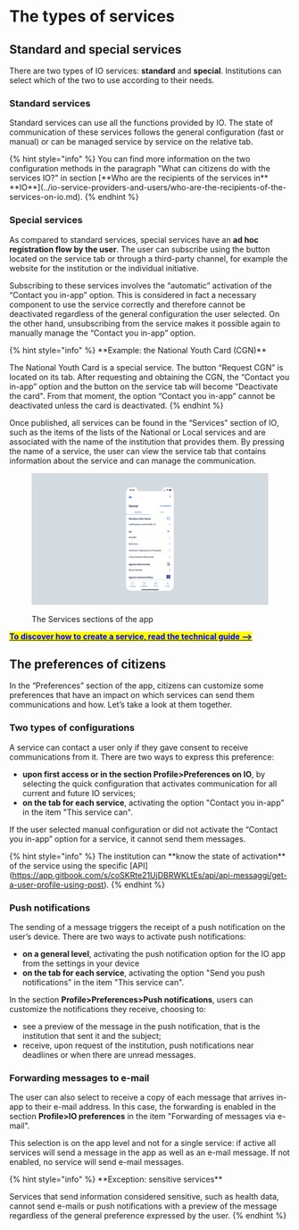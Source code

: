 # The types of services

## Standard and special services

There are two types of IO services: **standard** and **special**. Institutions can select which of the two to use according to their needs.

### Standard services

Standard services can use all the functions provided by IO. The state of communication of these services follows the general configuration (fast or manual) or can be managed service by service on the relative tab.

{% hint style="info" %}
You can find more information on the two configuration methods in the paragraph "What can citizens do with the services IO?" in section \[\*\*Who are the recipients of the services in\*\* \*\*IO\*\*]\(../io-service-providers-and-users/who-are-the-recipients-of-the-services-on-io.md).
{% endhint %}

### Special services

As compared to standard services, special services have an **ad hoc registration flow by the user**. The user can subscribe using the button located on the service tab or through a third-party channel, for example the website for the institution or the individual initiative.

Subscribing to these services involves the “automatic” activation of the “Contact you in-app” option. This is considered in fact a necessary component to use the service correctly and therefore cannot be deactivated regardless of the general configuration the user selected. On the other hand, unsubscribing from the service makes it possible again to manually manage the “Contact you in-app” option.

{% hint style="info" %}
\*\*Example: the National Youth Card (CGN)\*\*

The National Youth Card is a special service. The button “Request CGN” is located on its tab. After requesting and obtaining the CGN, the “Contact you in-app” option and the button on the service tab will become “Deactivate the card". From that moment, the option “Contact you in-app” cannot be deactivated unless the card is deactivated.
{% endhint %}

Once published, all services can be found in the “Services” section of IO, such as the items of the lists of the National or Local services and are associated with the name of the institution that provides them. By pressing the name of a service, the user can view the service tab that contains information about the service and can manage the communication.

<figure><img src="../.gitbook/assets/servizi.png" alt=""><figcaption><p>The Services sections of the app</p></figcaption></figure>

[<mark style="color:blue;">**To discover how to create a service, read the technical guide -->**</mark>](https://app.gitbook.com/s/coSKRte21UjDBRWKLtEs/funzionalita/creare-un-servizio)

## The preferences of citizens

In the “Preferences” section of the app, citizens can customize some preferences that have an impact on which services can send them communications and how. Let’s take a look at them together.

### Two types of configurations

A service can contact a user only if they gave consent to receive communications from it. There are two ways to express this preference:

* **upon first access or in the section Profile>Preferences on IO**, by selecting the quick configuration that activates communication for all current and future IO services;
* **on the tab for each service**, activating the option "Contact you in-app" in the item "This service can".

If the user selected manual configuration or did not activate the “Contact you in-app” option for a service, it cannot send them messages.

{% hint style="info" %}
The institution can \*\*know the state of activation\*\* of the service using the specific \[API]\(https://app.gitbook.com/s/coSKRte21UjDBRWKLtEs/api/api-messaggi/get-a-user-profile-using-post).
{% endhint %}

### Push notifications

The sending of a message triggers the receipt of a push notification on the user’s device. There are two ways to activate push notifications:

* **on a general level**, activating the push notification option for the IO app from the settings in your device
* **on the tab for each service**, activating the option "Send you push notifications" in the item "This service can".

In the section **Profile>Preferences>Push notifications**, users can customize the notifications they receive, choosing to:

* see a preview of the message in the push notification, that is the institution that sent it and the subject;
* receive, upon request of the institution, push notifications near deadlines or when there are unread messages.

### Forwarding messages to e-mail

The user can also select to receive a copy of each message that arrives in-app to their e-mail address. In this case, the forwarding is enabled in the section **Profile>IO preferences** in the item "Forwarding of messages via e-mail".

This selection is on the app level and not for a single service: if active all services will send a message in the app as well as an e-mail message. If not enabled, no service will send e-mail messages.

{% hint style="info" %}
\*\*Exception: sensitive services\*\*

Services that send information considered sensitive, such as health data, cannot send e-mails or push notifications with a preview of the message regardless of the general preference expressed by the user.
{% endhint %}
